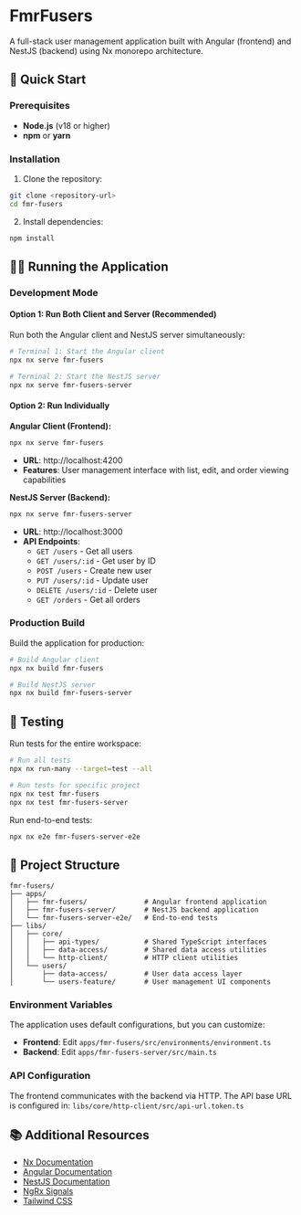# FmrFusers

A full-stack user management application built with Angular (frontend) and NestJS (backend) using Nx monorepo architecture.

## 🚀 Quick Start

### Prerequisites

- **Node.js** (v18 or higher)
- **npm** or **yarn**

### Installation

1. Clone the repository:
```bash
git clone <repository-url>
cd fmr-fusers
```

2. Install dependencies:
```bash
npm install
```

## 🏃‍♂️ Running the Application

### Development Mode

#### Option 1: Run Both Client and Server (Recommended)

Run both the Angular client and NestJS server simultaneously:

```bash
# Terminal 1: Start the Angular client
npx nx serve fmr-fusers

# Terminal 2: Start the NestJS server
npx nx serve fmr-fusers-server
```

#### Option 2: Run Individually

**Angular Client (Frontend):**
```bash
npx nx serve fmr-fusers
```
- **URL**: http://localhost:4200
- **Features**: User management interface with list, edit, and order viewing capabilities

**NestJS Server (Backend):**
```bash
npx nx serve fmr-fusers-server
```
- **URL**: http://localhost:3000
- **API Endpoints**: 
  - `GET /users` - Get all users
  - `GET /users/:id` - Get user by ID
  - `POST /users` - Create new user
  - `PUT /users/:id` - Update user
  - `DELETE /users/:id` - Delete user
  - `GET /orders` - Get all orders

### Production Build

Build the application for production:

```bash
# Build Angular client
npx nx build fmr-fusers

# Build NestJS server
npx nx build fmr-fusers-server
```

## 🧪 Testing

Run tests for the entire workspace:

```bash
# Run all tests
npx nx run-many --target=test --all

# Run tests for specific project
npx nx test fmr-fusers
npx nx test fmr-fusers-server
```

Run end-to-end tests:

```bash
npx nx e2e fmr-fusers-server-e2e
```

## 📁 Project Structure

```
fmr-fusers/
├── apps/
│   ├── fmr-fusers/              # Angular frontend application
│   ├── fmr-fusers-server/       # NestJS backend application
│   └── fmr-fusers-server-e2e/   # End-to-end tests
├── libs/
│   ├── core/
│   │   ├── api-types/           # Shared TypeScript interfaces
│   │   ├── data-access/         # Shared data access utilities
│   │   └── http-client/         # HTTP client utilities
│   └── users/
│       ├── data-access/         # User data access layer
│       └── users-feature/       # User management UI components
```

### Environment Variables

The application uses default configurations, but you can customize:

- **Frontend**: Edit `apps/fmr-fusers/src/environments/environment.ts`
- **Backend**: Edit `apps/fmr-fusers-server/src/main.ts`

### API Configuration

The frontend communicates with the backend via HTTP. The API base URL is configured in:
`libs/core/http-client/src/api-url.token.ts`

## 📚 Additional Resources

- [Nx Documentation](https://nx.dev)
- [Angular Documentation](https://angular.io)
- [NestJS Documentation](https://nestjs.com)
- [NgRx Signals](https://ngrx.io/guide/signals)
- [Tailwind CSS](https://tailwindcss.com)
